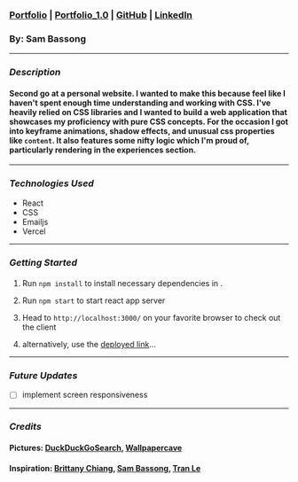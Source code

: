 ###  [Portfolio](https://www.sambassong.com/) | [Portfolio_1.0](portfolio-jkj4905x8-sbassong.vercel.app) | [GitHub](https://github.com/sbassong) | [LinkedIn](https://www.linkedin.com/in/sambassong/)
### By: Sam Bassong

***

### ***Description***

####  Second go at a personal website. I wanted to make this because feel like I haven't spent enough time understanding and working with CSS. I've heavily relied on CSS libraries and I wanted to build a web application that showcases my proficiency with pure CSS concepts. For the occasion I got into keyframe animations, shadow effects, and unusual css properties like `content`. It also features some nifty logic which I'm proud of, particularly rendering in the experiences section.

***

### ***Technologies Used***
* React
* CSS
* Emailjs
* Vercel

***

### ***Getting Started***

#### 
1. Run `npm install` to install necessary dependencies in .
2. Run `npm start` to start react app server
3. Head to `http://localhost:3000/` on your favorite browser to check out the client

4. alternatively, use the [deployed link](https://www.sambassong.com/)...
***

### ***Future Updates***

- [ ] implement screen responsiveness

***

### ***Credits***
#### Pictures: [DuckDuckGoSearch](https://duckduckgo.com), [Wallpapercave](https://wallpapercave.com/space-needle-wallpaper)
#### Inspiration: [Brittany Chiang](https://brittanychiang.com/), [Sam Bassong](portfolio-jkj4905x8-sbassong.vercel.app), [Tran Le](https://tranle.dev/)

